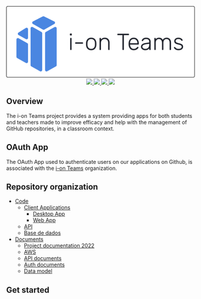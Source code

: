 <div align="center">
 <img src="docs/logo.png" />
 <div>
        <a href="../../graphs/contributors">
            <img src="https://img.shields.io/github/contributors/i-on-project/teams" />
        </a>
        <a href="../../stargazers">
            <img src="https://img.shields.io/github/stars/i-on-project/teams" />
        </a>
        <a href="../../issues">
            <img src="https://img.shields.io/github/issues/i-on-project/teams" />
        </a>
        <a href="../../pulls">
            <img src="https://img.shields.io/github/issues-pr/i-on-project/teams" />
        </a>
    </div>
</div>

## Overview

The i-on Teams project provides a system  providing apps for both students and teachers made to improve efficacy and help with the management of GitHub repositories, in a classroom context.

## OAuth App

The OAuth App used to authenticate users on our applications on Github, is associated with the [i-on Teams](https://github.com/i-on-Teams) organization.

## Repository organization

* [Code](code)
  * [Client Applications](code/js)
    * [Desktop App](code/js/desktop)
    * [Web App](code/js/web)
  * [API](code/jvm)
  * [Base de dados](code/sql)
* [Documents](docs)
  * [Project documentation 2022](docs/2022)
  * [AWS](docs/AWS)
  * [API documents](docs/api)
  * [Auth documents](docs/auth)
  * [Data model](docs/data_model)
    
## Get started

